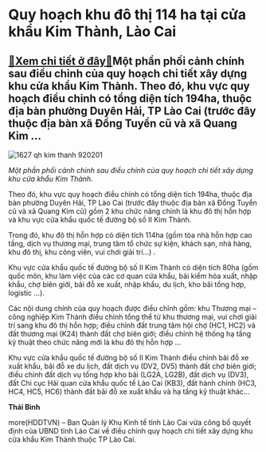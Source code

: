 Quy hoạch khu đô thị 114 ha tại cửa khẩu Kim Thành, Lào Cai
===========================================================

[:gift:Xem chi tiết ở đây:gift:](https://hddtvn.com/quy-hoach-khu-do-thi-114-ha-tai-cua-khau-kim-thanh-lao-cai/)Một phần phối cảnh chính sau điều chỉnh của quy hoạch chi tiết xây dựng khu cửa khẩu Kim Thành. Theo đó, khu vực quy hoạch điều chỉnh có tổng diện tích 194ha, thuộc địa bàn phường Duyên Hải, TP Lào Cai (trước đây thuộc địa bàn xã Đồng Tuyển cũ và xã Quang Kim …
---------------------------------------------------------------------------------------------------------------------------------------------------------------------------------------------------------------------------------------------------------------------





![1627 qh kim thanh 920201](https://haiquanonline.com.vn/stores/news_dataimages/binhht/092020/25/10/in_article/1627_QH_Kim_Thanh_9.2020.1.jpg?rt=20200925103936 "undefined")


 *Một phần phối cảnh chính sau điều chỉnh của quy hoạch chi tiết xây dựng khu cửa khẩu Kim Thành.*



Theo đó, khu vực quy hoạch điều chỉnh có tổng diện tích 194ha, thuộc địa bàn phường Duyên Hải, TP Lào Cai (trước đây thuộc địa bàn xã Đồng Tuyển cũ và xã Quang Kim cũ) gồm 2 khu chức năng chính là khu đô thị hỗn hợp và khu vực cửa khẩu quốc tế đường bộ số II Kim Thành.


Trong đó, khu đô thị hỗn hợp có diện tích 114ha (gồm tòa nhà hỗn hợp cao tầng, dịch vụ thương mại, trung tâm tổ chức sự kiện, khách sạn, nhà hàng, khu đô thị, khu công viên, vui chơi giải trí…) .


Khu vực cửa khẩu quốc tế đường bộ số II Kim Thành có diện tích 80ha (gồm quốc môn, khu làm việc của các cơ quan cửa khẩu, bãi kiểm hóa xuất, nhập khẩu, chợ biên giới, bãi đỗ xe xuất, nhập khẩu, du lịch, kho bãi tổng hợp, logistic …).


Các nội dung chính của quy hoạch được điều chỉnh gồm: khu Thương mại – công nghiệp Kim Thành điều chỉnh tổng thể từ khu thương mại, vui chơi giải trí sang khu đô thị hỗn hợp; điều chỉnh đất trung tâm hội chợ (HC1, HC2) và đất thương mại (K24) thành đất chợ biên giới; điều chỉnh hệ thống hạ tầng kỹ thuật theo chức năng mới là khu đô thị hỗn hợp …


Khu vực cửa khẩu quốc tế đường bộ số II Kim Thành điều chỉnh bãi đỗ xe xuất khẩu, bãi đỗ xe du lịch, đất dịch vụ (DV2, DV5) thành đất chợ biên giới; điều chỉnh đất dịch vụ tổng hợp kho bãi (LG2A, LG2B), đất dịch vụ (DV3), đất Chi cục Hải quan cửa khẩu quốc tế Lào Cai (KB3), đất hành chính (HC3, HC4, HC5, HC6) thành đất bãi đỗ xe xuất khẩu và hạ tầng kỹ thuật khác…




**Thái Bình**



more(HDDTVN) – Ban Quản lý Khu Kinh tế tỉnh Lào Cai vừa công bố quyết định của UBND tỉnh Lào Cai về điều chỉnh quy hoạch chi tiết xây dựng khu cửa khẩu Kim Thành thuộc TP Lào Cai.

